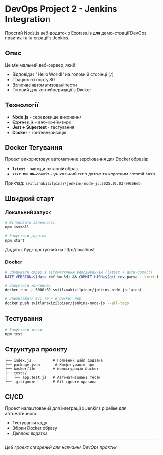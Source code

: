 # DevOps Project 2 - Jenkins Integration

Простий Node.js веб-додаток з Express.js для демонстрації DevOps практик та інтеграції з Jenkins.

## Опис

Це мінімальний веб-сервер, який:
- Відповідає "Hello World!" на головній сторінці (`/`)
- Працює на порту 80
- Включає автоматизовані тести
- Готовий для контейнеризації з Docker

## Технології

- **Node.js** - середовище виконання
- **Express.js** - веб-фреймворк
- **Jest + Supertest** - тестування
- **Docker** - контейнеризація

## Docker Тегування

Проект використовує автоматичне версіювання для Docker образів:

- **`latest`** - завжди останній образ
- **`YYYY.MM.DD-commit`** - унікальний тег з датою та коротким commit hash

Приклад: `svitlanakizilpinar/jenkins-node-js:2025.10.03-99266eb`

## Швидкий старт

### Локальний запуск

```bash
# Встановити залежності
npm install

# Запустити додаток
npm start
```

Додаток буде доступний на http://localhost

### Docker

```bash
# Збудувати образ з автоматичним версіюванням (latest + дата-commit)
DATE_VERSION=$(date +%Y.%m.%d) && COMMIT_HASH=$(git rev-parse --short HEAD) && docker build -t svitlanakizilpinar/jenkins-node-js:latest -t svitlanakizilpinar/jenkins-node-js:$DATE_VERSION-$COMMIT_HASH .

# Запустити контейнер
docker run -p 3000:80 svitlanakizilpinar/jenkins-node-js:latest

# Завантажити всі теги в Docker Hub
docker push svitlanakizilpinar/jenkins-node-js --all-tags
```

## Тестування

```bash
# Запустити тести
npm test
```

## Структура проекту

```
├── index.js          # Головний файл додатка
├── package.json       # Конфігурація npm
├── Dockerfile        # Конфігурація Docker
├── tests/
│   └── app.test.js   # Автоматизовані тести
└── .gitignore        # Git ignore правила
```

## CI/CD

Проект налаштований для інтеграції з Jenkins pipeline для автоматичного:
- Тестування коду
- Збірки Docker образу
- Деплою додатка

---

*Цей проект створений для навчання DevOps практик*